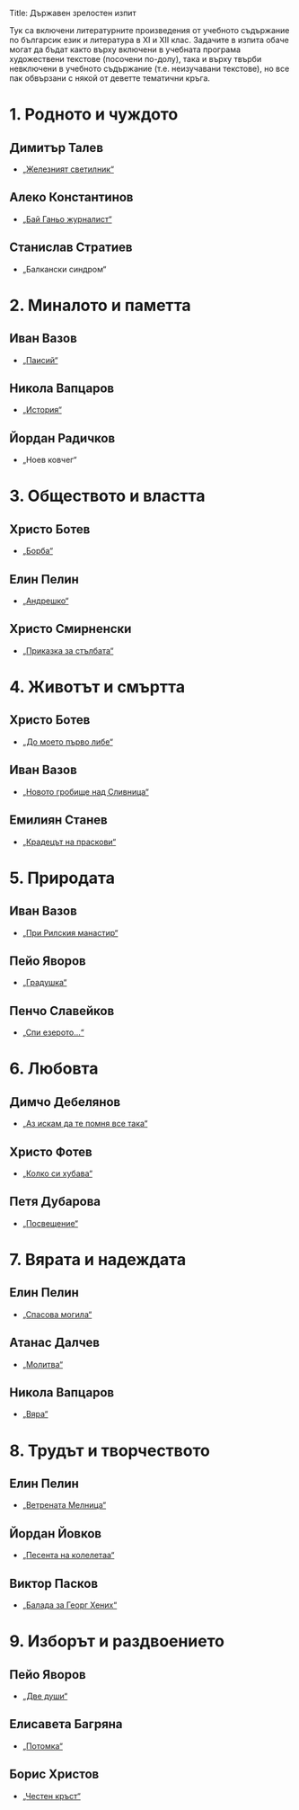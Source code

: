 Title: Държавен зрелостен изпит

Тук са включени литературните произведения от учебното съдържание по българсик език и литература в XI и XII клас.
Задачите в изпита обаче могат да бъдат както върху включени в учебната програма художествени текстове (посочени по-долу), така и върху твърби невключени в учебното съдържание (т.е. неизучавани текстове), но все пак обвързани с някой от деветте тематични кръга.

# 1. Родното и чуждото

## Димитър Талев
* [„Железният светилник“](/text/569)
## Алеко Константинов
* [„Бай Ганьо журналист“](/text/3706/13#textstart)
## Станислав Стратиев
* „Балкански синдром“

# 2. Миналото и паметта

## Иван Вазов
* [„Паисий“](/text/3854)
## Никола Вапцаров
* [„История“](/text/11418)
## Йордан Радичков
* „Ноев ковчег“

# 3. Обществото и властта

## Христо Ботев
* [„Борба“](/text/3236)
## Елин Пелин
* [„Андрешко“](/text/5283)
## Христо Смирненски
* [„Приказка за стълбата“](/text/4253)

# 4. Животът и смъртта

## Христо Ботев
* [„До моето първо либе“](/text/3231)
## Иван Вазов
* [„Новото гробище над Сливница“](/text/4493)
## Емилиян Станев
* [„Крадецът на праскови“](/text/4127)

# 5. Природата

## Иван Вазов
* [„При Рилския манастир“](/text/4314)
## Пейо Яворов
* [„Градушка“](/text/7070)
## Пенчо Славейков
* [„Спи езерото...“](/text/6557)

# 6. Любовта

## Димчо Дебелянов
* [„Аз искам да те помня все така“](/text/6166)
## Христо Фотев
* [„Колко си хубава“](/text/7627)
## Петя Дубарова
* [„Посвещение“](/text/5991)

# 7. Вярата и надеждата

## Елин Пелин
* [„Спасова могила“](/text/5297)
## Атанас Далчев
* [„Молитва“](/text/12119)
## Никола Вапцаров
* [„Вяра“](/text/11434)

# 8. Трудът и творчеството

## Елин Пелин
* [„Ветрената Мелница“](/text/5301)
## Йордан Йовков
* [„Песента на колелетаа“](/text/7895)
## Виктор Пасков
* [„Балада за Георг Хених“](https://www.slovo.bg/old/vpaskov/balada.htm)

# 9. Изборът и раздвоението

## Пейо Яворов
* [„Две души“](/text/7125)
## Елисавета Багряна
* [„Потомка“](/text/11688)
## Борис Христов
* [„Честен кръст“](https://liternet.bg/publish5/bhristov/poezia/chesten/chesten.htm)
